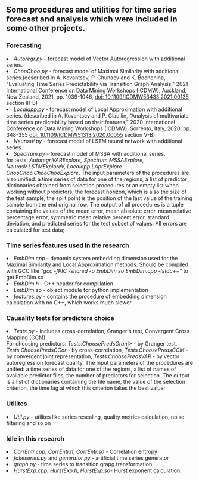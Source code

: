 <H2>Some procedures and utilities for time series forecast and analysis which were included in some other projects.</H2>
<H3>Forecasting</H3>
<LI><I>Autoregr.py</I> - forecast model of Vector Autoregression with additional series.
<LI><I>ChooChoo.py</I> - forecast model of Maximal Similarity with additional series.(described in A. Kovantsev, P. Chunaev and K. Bochenina, "Evaluating Time Series Predictability via Transition Graph Analysis," 2021 International Conference on Data Mining Workshops (ICDMW), Auckland, New Zealand, 2021, pp. 1039-1046, <A href=https://ieeexplore.ieee.org/document/9679876>doi: 10.1109/ICDMW53433.2021.00135</A> section III-B)   
<LI><I>Localapp.py</I> - forecast model of Local Approximation with additional series. (described in A. Kovantsev and P. Gladilin, "Analysis of multivariate time series predictability based on their features," 2020 International Conference on Data Mining Workshops (ICDMW), Sorrento, Italy, 2020, pp. 348-355 <A href=https://ieeexplore.ieee.org/document/9346469)>doi: 10.1109/ICDMW51313.2020.00055</A> section V-B)
<LI><I>NeurosV.py</I> - forecast model of LSTM neural network with additional series.
<LI><I>Spectrum.py</I> - forecast model of MSSA with additional series.<BR>
for tests: <I>Autoregr.VARExplore, Spectrum.MSSAExplore, NeurosV.LSTMExploreV, Localapp.LAprExplore ChooChoo.ChooChooExplore</I>. The input parameters of the procedures are also unified: a time series of data for one of the regions, a list of predictor dictionaries obtained from selection procedures or an empty list when working without predictors, the forecast horizon, which is also the size of the test sample, the split point is the position of the last value of the training sample from the end original row. The output of all procedures is a tuple containing the values of the mean error, mean absolute error, mean relative percentage error, symmetric mean relative percent error, standard deviation, and predicted series for the test subset of values. All errors are calculated for test data;
<H3>Time series features used in the research</H3>
<LI><I>EmbDim.cpp</I> - dynamic system embedding dimension used for the Maximal Similarity and Local Approximation methods. Should be compiled with GCC like <I>"gcc -fPIC -shared -o EmbDim.so EmbDim.cpp -lstdc++"</I> to get EmbDim.so
<LI><I>EmbDim.h</I> - C++ header for compillation
<LI><I>EmbDim.so</I> - object module for python implementation
<LI><I>features.py</I> - contains the procedure of embedding dimension calculation with no C++, which works much slower
<H3>Causality tests for predictors choice</H3>
<LI><I>Tests.py</I> - includes cross-correlation, Granger's test, Convergent Cross Mapping (CCM)<BR>
For choosing predictors: <I>Tests.ChoosePredsGran</I>I> - by Granger test, <I>Tests.ChoosePredsCCor</I> - by cross-correlation, <I>Tests.ChoosePredsCCM</I> - by convergent joint representation, <I>Tests.ChoosePredsVAR</I> - by vector autoregression forecast quality. The input parameters of the procedures are unified: a time series of data for one of the regions, a list of names of available predictor files, the number of predictors for selection. The output is a list of dictionaries containing the file name, the value of the selection criterion, the time lag at which this criterion takes the best value;
<H3>Utilites</H3>
<LI><I>Util.py</I> - utilites like series rescaling, quality metrics calculation, noise filtering and so on
<H3>Idle in this research</H3>  
<LI><I>CorrEntr.cpp</I>, <I>CorrEntr.h</I>, <I>CorrEntr.so</I> - Correlation entropy
<LI><I>fakeseries.py</I> and <I>generator.py</I> - artificial time series generator
<LI><I>graph.py</I> - time series to transition grapg transformation
<LI><I>HurstExp.cpp</I>, <I>HurstExp.h</I>, <I>HurstExp.so</I>- Hurst exponent calculation.
